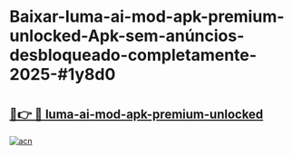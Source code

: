 # Baixar-luma-ai-mod-apk-premium-unlocked-Apk-sem-anúncios-desbloqueado-completamente-2025-#1y8d0

# <h2><a href="https://ainizakaria.my?title=luma-ai-mod-apk-premium-unlocked&ref=24M">🔗👉 🔴 luma-ai-mod-apk-premium-unlocked</a></h2>

[![acn](https://github.com/user-attachments/assets/0f9c940e-d8b0-45ae-aac7-cd30a18b3e1c)](https://ainizakaria.my?title=luma-ai-mod-apk-premium-unlocked&ref=24M)

